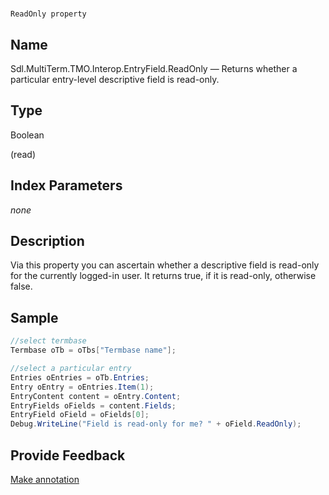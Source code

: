 

# 
    ReadOnly property



## Name

Sdl.MultiTerm.TMO.Interop.EntryField.ReadOnly —          Returns whether a particular entry-level descriptive field is read-only.



## Type

Boolean

(read)



## Index Parameters
*none*


## Description



Via this property you can ascertain whether a descriptive field is read-only for the currently logged-in user. It returns true, if it is read-only, otherwise false.



## Sample


```cs
//select termbase
Termbase oTb = oTbs["Termbase name"];

//select a particular entry
Entries oEntries = oTb.Entries;
Entry oEntry = oEntries.Item(1);
EntryContent content = oEntry.Content;
EntryFields oFields = content.Fields;
EntryField oField = oFields[0];
Debug.WriteLine("Field is read-only for me? " + oField.ReadOnly);
```



## Provide Feedback

[Make annotation](mailto:sdk-feedback@sdl.com&amp;subject=Reference%20for%20Sdl.MultiTerm.TMO.Interop.EntryField.ReadOnly)

